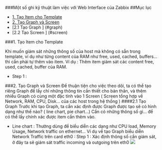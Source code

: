 ###Một số ghi kỹ thuật làm việc với Web Interface của Zabbix
##Mục lục
  
*   [1. Tạo Item cho Template](#themitem)
*   [2. Tạo Graph và Screen ](#graphvascreen)
  *   [2.1 Tạo Graph ] (#graph)
  *   [2.2 Tạo Screen ] (#screen)


###1. Tạo Item cho Template

Khi muốn giám sát những thông số của host mà không có sẵn trong template, ví dụ như từng content của RAM như free, used, cached, buffers... thì cần phải tự thêm vào item. 
Ví dụ : Thêm item giảm sát các content free, used, cached, buffer của RAM.

* Step 1 : 



###2. Tạo Graph và Screen
<a name="graphvascreen"> </a> 
Để thuận tiện cho việc theo dõi, ta có thể tạo riêng Graph để lấy chỉ những thông tin cần thiết cho bản thân, và thêm nhiều Graph có cùng một đặc tính vào 1 Screen ( Screen tổng hợp về Network, RAM, CPU, Disk... của các host trong hệ thống )
####2.1 Tạo Graph 
<a name="graph"> </a>
Trước khi tạo Graph, ta cần xác định được Graph được tạo sẽ có hình dạng như thế nào? ( line chart, pie chart...) Cần có những thông số gì... để có thể lấy chính xác được item cần thêm vào.

  * Line chart : Thường dùng để biểu diễn các dạng như CPU load, Memory Usage, Network traffic on ethernet...
     Ví dụ về tạo Graph biểu diễn Network Traffic trên card eth0 :
      Step 1 : Xác định thông số cần giám sát, ở đây ta sẽ giám sát traffic incoming và outgoing trên eth0
      <img src="http://i.imgur.com/36Q09Rx.png">
  
